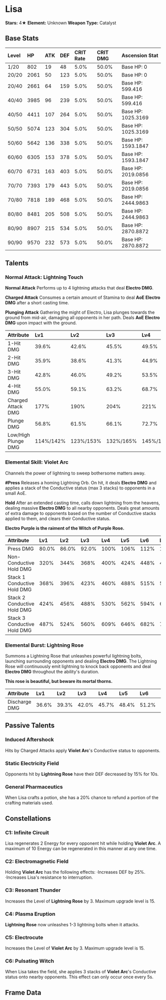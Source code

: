 # Lisa

**Stars:** 4★
**Element:** Unknown
**Weapon Type:** Catalyst

## Base Stats

| Level | HP | ATK | DEF | CRIT Rate | CRIT DMG | Ascension Stat |
| :--- | :--- | :--- | :--- | :--- | :--- | :--- |
| 1/20 | 802 | 19 | 48 | 5.0% | 50.0% | Base HP: 0 |
| 20/20 | 2061 | 50 | 123 | 5.0% | 50.0% | Base HP: 0 |
| 20/40 | 2661 | 64 | 159 | 5.0% | 50.0% | Base HP: 599.416 |
| 40/40 | 3985 | 96 | 239 | 5.0% | 50.0% | Base HP: 599.416 |
| 40/50 | 4411 | 107 | 264 | 5.0% | 50.0% | Base HP: 1025.3169 |
| 50/50 | 5074 | 123 | 304 | 5.0% | 50.0% | Base HP: 1025.3169 |
| 50/60 | 5642 | 136 | 338 | 5.0% | 50.0% | Base HP: 1593.1847 |
| 60/60 | 6305 | 153 | 378 | 5.0% | 50.0% | Base HP: 1593.1847 |
| 60/70 | 6731 | 163 | 403 | 5.0% | 50.0% | Base HP: 2019.0856 |
| 70/70 | 7393 | 179 | 443 | 5.0% | 50.0% | Base HP: 2019.0856 |
| 70/80 | 7818 | 189 | 468 | 5.0% | 50.0% | Base HP: 2444.9863 |
| 80/80 | 8481 | 205 | 508 | 5.0% | 50.0% | Base HP: 2444.9863 |
| 80/90 | 8907 | 215 | 534 | 5.0% | 50.0% | Base HP: 2870.8872 |
| 90/90 | 9570 | 232 | 573 | 5.0% | 50.0% | Base HP: 2870.8872 |

## Talents

### Normal Attack: Lightning Touch

**Normal Attack**
Performs up to 4 lightning attacks that deal **Electro DMG**.

**Charged Attack**
Consumes a certain amount of Stamina to deal **AoE Electro DMG** after a short casting time.

**Plunging Attack**
Gathering the might of Electro, Lisa plunges towards the ground from mid-air, damaging all opponents in her path. Deals **AoE Electro DMG** upon impact with the ground.

| Attribute | Lv1 | Lv2 | Lv3 | Lv4 | Lv5 | Lv6 | Lv7 | Lv8 | Lv9 | Lv10 | Lv11 | Lv12 | Lv13 | Lv14 | Lv15 |
| :--- | :--- | :--- | :--- | :--- | :--- | :--- | :--- | :--- | :--- | :--- | :--- | :--- | :--- | :--- | :--- |
| 1-Hit DMG | 39.6% | 42.6% | 45.5% | 49.5% | 52.5% | 55.4% | 59.4% | 63.4% | 67.3% | 71.3% | 75.4% |
| 2-Hit DMG | 35.9% | 38.6% | 41.3% | 44.9% | 47.6% | 50.3% | 53.9% | 57.5% | 61.1% | 64.7% | 68.4% |
| 3-Hit DMG | 42.8% | 46.0% | 49.2% | 53.5% | 56.7% | 59.9% | 64.2% | 68.5% | 72.8% | 77.0% | 81.5% |
| 4-Hit DMG | 55.0% | 59.1% | 63.2% | 68.7% | 72.8% | 76.9% | 82.4% | 87.9% | 93.4% | 98.9% | 105% |
| Charged Attack DMG | 177% | 190% | 204% | 221% | 235% | 248% | 266% | 283% | 301% | 319% | 337% |
| Plunge DMG | 56.8% | 61.5% | 66.1% | 72.7% | 77.3% | 82.6% | 89.9% | 97.1% | 104.4% | 112.3% | 120.3% |
| Low/High Plunge DMG | 114%/142% | 123%/153% | 132%/165% | 145%/182% | 155%/193% | 165%/206% | 180%/224% | 194%/243% | 209%/261% | 225%/281% | 240%/300% |

### Elemental Skill: Violet Arc

Channels the power of lightning to sweep bothersome matters away.

**#Press**
Releases a homing Lightning Orb.
On hit, it deals **Electro DMG** and applies a stack of the Conductive status (max 3 stacks) to opponents in a small AoE.

**Hold**
After an extended casting time, calls down lightning from the heavens, dealing massive **Electro DMG** to all nearby opponents.
Deals great amounts of extra damage to opponents based on the number of Conductive stacks applied to them, and clears their Conductive status.

**Electro Purple is the raiment of the Witch of Purple Rose.**

| Attribute | Lv1 | Lv2 | Lv3 | Lv4 | Lv5 | Lv6 | Lv7 | Lv8 | Lv9 | Lv10 | Lv11 | Lv12 | Lv13 | Lv14 | Lv15 |
| :--- | :--- | :--- | :--- | :--- | :--- | :--- | :--- | :--- | :--- | :--- | :--- | :--- | :--- | :--- | :--- |
| Press DMG | 80.0% | 86.0% | 92.0% | 100% | 106% | 112% | 120% | 128% | 136% | 144% | 152% | 160% | 170% |
| Non-Conductive Hold DMG | 320% | 344% | 368% | 400% | 424% | 448% | 480% | 512% | 544% | 576% | 608% | 640% | 680% |
| Stack 1 Conductive Hold DMG | 368% | 396% | 423% | 460% | 488% | 515% | 552% | 589% | 626% | 662% | 699% | 736% | 782% |
| Stack 2 Conductive Hold DMG | 424% | 456% | 488% | 530% | 562% | 594% | 636% | 678% | 721% | 763% | 806% | 848% | 901% |
| Stack 3 Conductive Hold DMG | 487% | 524% | 560% | 609% | 646% | 682% | 731% | 780% | 828% | 877% | 926% | 974% | 1035% |

### Elemental Burst: Lightning Rose

Summons a Lightning Rose that unleashes powerful lightning bolts, launching surrounding opponents and dealing **Electro DMG**.
The Lightning Rose will continuously emit lightning to knock back opponents and deal **Electro DMG** throughout the ability's duration.

**This rose is beautiful, but beware its mortal thorns.**

| Attribute | Lv1 | Lv2 | Lv3 | Lv4 | Lv5 | Lv6 | Lv7 | Lv8 | Lv9 | Lv10 | Lv11 | Lv12 | Lv13 | Lv14 | Lv15 |
| :--- | :--- | :--- | :--- | :--- | :--- | :--- | :--- | :--- | :--- | :--- | :--- | :--- | :--- | :--- | :--- |
| Discharge DMG | 36.6% | 39.3% | 42.0% | 45.7% | 48.4% | 51.2% | 54.8% | 58.5% | 62.2% | 65.8% | 69.5% | 73.1% | 77.7% |

## Passive Talents

### Induced Aftershock

Hits by Charged Attacks apply **Violet Arc**'s Conductive status to opponents.

### Static Electricity Field

Opponents hit by **Lightning Rose** have their DEF decreased by 15% for 10s.

### General Pharmaceutics

When Lisa crafts a potion, she has a 20% chance to refund a portion of the crafting materials used.

## Constellations

### C1: Infinite Circuit

Lisa regenerates 2 Energy for every opponent hit while holding **Violet Arc**.
A maximum of 10 Energy can be regenerated in this manner at any one time.

### C2: Electromagnetic Field

Holding **Violet Arc** has the following effects:
·Increases DEF by 25%.
·Increases Lisa's resistance to interruption.

### C3: Resonant Thunder

Increases the Level of **Lightning Rose** by 3.
Maximum upgrade level is 15.

### C4: Plasma Eruption

**Lightning Rose** now unleashes 1-3 lightning bolts when it attacks.

### C5: Electrocute

Increases the Level of **Violet Arc** by 3.
Maximum upgrade level is 15.

### C6: Pulsating Witch

When Lisa takes the field, she applies 3 stacks of **Violet Arc**'s Conductive status onto nearby opponents.
This effect can only occur once every 5s.

## Frame Data

